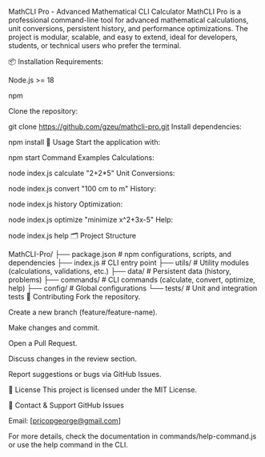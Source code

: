 MathCLI Pro - Advanced Mathematical CLI Calculator
MathCLI Pro is a professional command-line tool for advanced mathematical calculations, unit conversions, persistent history, and performance optimizations. The project is modular, scalable, and easy to extend, ideal for developers, students, or technical users who prefer the terminal.

📦 Installation
Requirements:

Node.js >= 18

npm

Clone the repository:


git clone https://github.com/gzeu/mathcli-pro.git
Install dependencies:


npm install
🚀 Usage
Start the application with:


npm start
Command Examples
Calculations:


node index.js calculate "2+2*5"
Unit Conversions:


node index.js convert "100 cm to m"
History:


node index.js history
Optimization:


node index.js optimize "minimize x^2+3x-5"
Help:


node index.js help
🗂️ Project Structure

MathCLI-Pro/
├── package.json          # npm configurations, scripts, and dependencies
├── index.js              # CLI entry point
├── utils/                # Utility modules (calculations, validations, etc.)
├── data/                 # Persistent data (history, problems)
├── commands/             # CLI commands (calculate, convert, optimize, help)
├── config/               # Global configurations
└── tests/                # Unit and integration tests
🤝 Contributing
Fork the repository.

Create a new branch (feature/feature-name).

Make changes and commit.

Open a Pull Request.

Discuss changes in the review section.

Report suggestions or bugs via GitHub Issues.

📄 License
This project is licensed under the MIT License.

📢 Contact & Support
GitHub Issues

Email: [pricopgeorge@gmail.com]

For more details, check the documentation in commands/help-command.js or use the help command in the CLI.